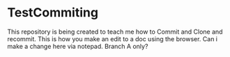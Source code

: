 # TestCommiting
This repository is being created to teach me how to Commit and Clone and recommit.
This is how you make an edit to a doc using the browser. 
Can i make a change here via notepad.
Branch A only?